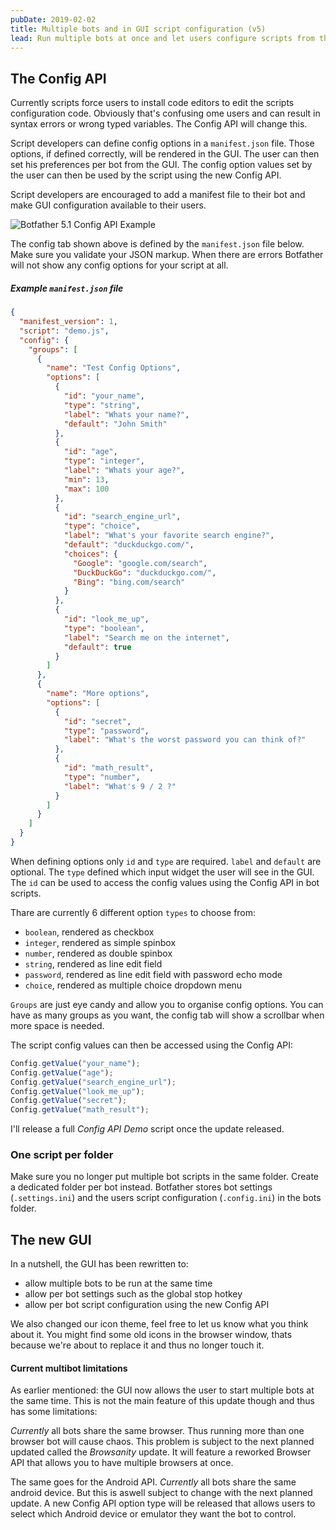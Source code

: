 ```yaml
---
pubDate: 2019-02-02
title: Multiple bots and in GUI script configuration (v5)
lead: Run multiple bots at once and let users configure scripts from the GUI. Botfather 5.1 is about to release, featuring a new GUI, per bot settings and the new Config API.
---
```


## The Config API

Currently scripts force users to install code editors to edit the scripts configuration code. Obviously that's confusing ome users and can result in syntax errors or wrong typed variables. The Config API will change this.

Script developers can define config options in a `manifest.json` file. Those options, if defined correctly, will be rendered in the GUI. The user can then set his preferences per bot from the GUI. The config option values set by the user can then be used by the script using the new Config API.

Script developers are encouraged to add a manifest file to their bot and make GUI configuration available to their users.

![Botfather 5.1 Config API Example](/media/blog/bf5_config_tab.png)

The config tab shown above is defined by the `manifest.json` file below. Make sure you validate your JSON markup. When there are errors Botfather will not show any config options for your script at all.

##### Example `manifest.json` file

```json
{
  "manifest_version": 1,
  "script": "demo.js",
  "config": {
    "groups": [
      {
        "name": "Test Config Options",
        "options": [
          {
            "id": "your_name",
            "type": "string",
            "label": "Whats your name?",
            "default": "John Smith"
          },
          {
            "id": "age",
            "type": "integer",
            "label": "Whats your age?",
            "min": 13,
            "max": 100
          },
          {
            "id": "search_engine_url",
            "type": "choice",
            "label": "What's your favorite search engine?",
            "default": "duckduckgo.com/",
            "choices": {
              "Google": "google.com/search",
              "DuckDuckGo": "duckduckgo.com/",
              "Bing": "bing.com/search"
            }
          },
          {
            "id": "look_me_up",
            "type": "boolean",
            "label": "Search me on the internet",
            "default": true
          }
        ]
      },
      {
        "name": "More options",
        "options": [
          {
            "id": "secret",
            "type": "password",
            "label": "What's the worst password you can think of?"
          },
          {
            "id": "math_result",
            "type": "number",
            "label": "What's 9 / 2 ?"
          }
        ]
      }
    ]
  }
}
```

When defining options only `id` and `type` are required. `label` and `default` are optional. The `type` defined which input widget the user will see in the GUI. The `id` can be used to access the config values using the Config API in bot scripts.

Thare are currently 6 different option `types` to choose from:

- `boolean`, rendered as checkbox
- `integer`, rendered as simple spinbox
- `number`, rendered as double spinbox
- `string`, rendered as line edit field
- `password`, rendered as line edit field with password echo mode
- `choice`, rendered as multiple choice dropdown menu

`Groups` are just eye candy and allow you to organise config options. You can have as many groups as you want, the config tab will show a scrollbar when more space is needed.

The script config values can then be accessed using the Config API:

```javascript
Config.getValue("your_name");
Config.getValue("age");
Config.getValue("search_engine_url");
Config.getValue("look_me_up");
Config.getValue("secret");
Config.getValue("math_result");
```

I'll release a full _Config API Demo_ script once the update released.

### One script per folder

Make sure you no longer put multiple bot scripts in the same folder. Create a dedicated folder per bot instead. Botfather stores bot settings (`.settings.ini`) and the users script configuration (`.config.ini`) in the bots folder.

## The new GUI

In a nutshell, the GUI has been rewritten to:

- allow multiple bots to be run at the same time
- allow per bot settings such as the global stop hotkey
- allow per bot script configuration using the new Config API

We also changed our icon theme, feel free to let us know what you think about it. You might find some old icons in the browser window, thats because we're about to replace it and thus no longer touch it.

#### Current multibot limitations

As earlier mentioned: the GUI now allows the user to start multiple bots at the same time. This is not the main feature of this update though and thus has some limitations:

_Currently_ all bots share the same browser. Thus running more than one browser bot will cause chaos. This problem is subject to the next planned updated called the _Browsanity_ update. It will feature a reworked Browser API that allows you to have multiple browsers at once.

The same goes for the Android API. _Currently_ all bots share the same android device. But this is aswell subject to change with the next planned update. A new Config API option type will be released that allows users to select which Android device or emulator they want the bot to control.
